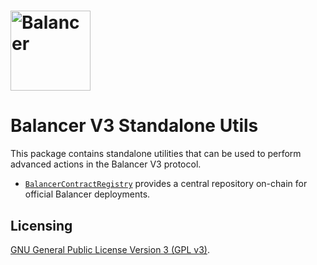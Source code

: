 # <img src="../../logo.svg" alt="Balancer" height="128px">

# Balancer V3 Standalone Utils

This package contains standalone utilities that can be used to perform advanced actions in the Balancer V3 protocol.

- [`BalancerContractRegistry`](./contracts/BalancerContractRegistry.sol) provides a central repository on-chain for official Balancer deployments.

## Licensing

[GNU General Public License Version 3 (GPL v3)](../../LICENSE).
